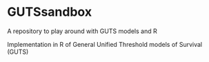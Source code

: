 # GUTSsandbox
A repository to play around with GUTS models and R

Implementation in R of General Unified Threshold models of Survival (GUTS)
